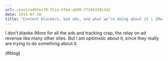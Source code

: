 ```yaml
---
url: /post/ad0fe178-f51e-4fbd-a699-7734b33813d2
date: 2015-07-10
title: "Content blockers, bad ads, and what we’re doing about it | iMore"
---
```


I don&#8217;t blanke iMore for all the ads and tracking crap, the relay on ad revenue like many other sites. But I am optimistic about it, since they really are trying to do something about it.



(#blog)
